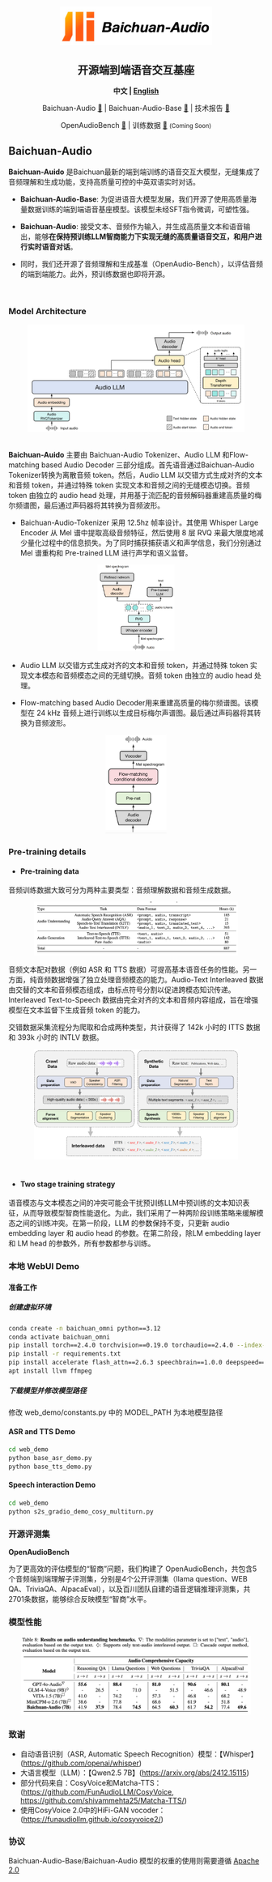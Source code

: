 <div align="center">

<img src="./assets/logo.png" width="300em" ></img> 

## **开源端到端语音交互基座**

  <strong>中文 |
  [English](./README.md)</strong>
  
  <p align="center">
  Baichuan-Audio <a href="https://huggingface.co/baichuan-inc/Baichuan-Audio-Instruct">🤗</a> | Baichuan-Audio-Base <a href="https://huggingface.co/baichuan-inc/Baichuan-Audio-Base">🤗</a>  | 技术报告 <a href="https://arxiv.org/abs/2502.17239">📖</a> 
</p>
</p>
<p align="center">
OpenAudioBench <a href="https://huggingface.co/datasets/baichuan-inc/openAudioBench">🤗</a>  | 训练数据 <a href="#">🤗</a> <small>(Coming Soon)</small>
</p>

  <!-- <p align="center">
    OpenMM-Medical <a href="https://huggingface.co/datasets/baichuan-inc/OpenMM_Medical">🤗</a> | OpenAudioBench <a href="https://huggingface.co/datasets/baichuan-inc/OpenAudioBench">🤗</a> 
</p> -->
</div>

## Baichuan-Audio

**Baichuan-Auido** 是Baichuan最新的端到端训练的语音交互大模型，无缝集成了音频理解和生成功能，支持高质量可控的中英双语实时对话。

- **Baichuan-Audio-Base**: 为促进语音大模型发展，我们开源了使用高质量海量数据训练的端到端语音基座模型。该模型未经SFT指令微调，可塑性强。

- **Baichuan-Audio**: 接受文本、音频作为输入，并生成高质量文本和语音输出，能够**在保持预训练LLM智商能力下实现无缝的高质量语音交互，和用户进行实时语音对话**。

- 同时，我们还开源了音频理解和生成基准（OpenAudio-Bench），以评估音频的端到端能力。此外，预训练数据也即将开源。


<br>

### Model Architecture

<div align="center">
<img src="./assets/audiollm.png" , width=85%>
</div>
<br>

**Baichuan-Auido** 主要由 Baichuan-Audio Tokenizer、Audio LLM 和Flow-matching based Audio Decoder 三部分组成。首先语音通过Baichuan-Audio Tokenizer转换为离散音频 token。然后，Audio LLM 以交错方式生成对齐的文本和音频 token，并通过特殊 token 实现文本和音频之间的无缝模态切换。音频 token 由独立的 audio head 处理，并用基于流匹配的音频解码器重建高质量的梅尔频谱图，最后通过声码器将其转换为音频波形。

- Baichuan-Audio-Tokenizer 采用 12.5hz 帧率设计。其使用 Whisper Large Encoder 从 Mel 谱中提取高级音频特征，然后使用 8 层 RVQ 来最大限度地减少量化过程中的信息损失。为了同时捕获捕获语义和声学信息，我们分别通过 Mel 谱重构和 Pre-trained LLM 进行声学和语义监督。
<div align="center">
<img src="./assets/vq.png" , width=30%>
</div>

- Audio LLM 以交错方式生成对齐的文本和音频 token，并通过特殊 token 实现文本模态和音频模态之间的无缝切换。音频 token 由独立的 audio head 处理。

- Flow-matching based Audio Decoder用来重建高质量的梅尔频谱图。该模型在 24 kHz 音频上进行训练以生成目标梅尔声谱图。最后通过声码器将其转换为音频波形。

<div align="center">
<img src="./assets/decoder.png" , width=24%>
</div>


### Pre-training details
- #### Pre-training data
音频训练数据大致可分为两种主要类型：音频理解数据和音频生成数据。
<div align="center">
<img src="./assets/table.png" , width=80%>
</div>

音频文本配对数据（例如 ASR 和 TTS 数据）可提高基本语音任务的性能。另一方面，纯音频数据增强了独立处理音频模态的能力。Audio-Text Interleaved 数据由交替的文本和音频模态组成，由标点符号分割以促进跨模态知识传递。Interleaved Text-to-Speech 数据由完全对齐的文本和音频内容组成，旨在增强模型在文本监督下生成音频 token 的能力。

交错数据采集流程分为爬取和合成两种类型，共计获得了 142k 小时的 ITTS 数据和 393k 小时的 INTLV 数据。
<div align="center">
<img src="./assets/data.png" , width=80%>
</div>

<br>

- #### Two stage training strategy
语音模态与文本模态之间的冲突可能会干扰预训练LLM中预训练的文本知识表征，从而导致模型智商性能退化。为此，我们采用了一种两阶段训练策略来缓解模态之间的训练冲突。在第一阶段，LLM 的参数保持不变，只更新 audio embedding layer 和 audio head 的参数。在第二阶段，除LM embedding layer 和 LM head 的参数外，所有参数都参与训练。


### 本地 WebUI Demo

#### 准备工作

##### 创建虚拟环境
```bash
conda create -n baichuan_omni python==3.12
conda activate baichuan_omni
pip install torch==2.4.0 torchvision==0.19.0 torchaudio==2.4.0 --index-url https://download.pytorch.org/whl/cu124
pip install -r requirements.txt
pip install accelerate flash_attn==2.6.3 speechbrain==1.0.0 deepspeed==0.14.4
apt install llvm ffmpeg
```
##### 下载模型并修改模型路径
修改 web_demo/constants.py 中的 MODEL_PATH 为本地模型路径

#### ASR and TTS Demo

```bash
cd web_demo
python base_asr_demo.py
python base_tts_demo.py
```
#### Speech interaction Demo

```bash
cd web_demo
python s2s_gradio_demo_cosy_multiturn.py
```


### 开源评测集

**OpenAudioBench**

为了更高效的评估模型的“智商”问题，我们构建了 OpenAudioBench，共包含5个音频端到端理解子评测集，分别是4个公开评测集（llama question、WEB QA、TriviaQA、AlpacaEval），以及百川团队自建的语音逻辑推理评测集，共2701条数据，能够综合反映模型“智商”水平。

### 模型性能

<div align="center">
<img src="./assets/result.png" , width=90%>
</div>


### 致谢

- 自动语音识别（ASR, Automatic Speech Recognition）模型：【Whisper】(https://github.com/openai/whisper)
- 大语言模型（LLM）：【Qwen2.5 7B】(https://arxiv.org/abs/2412.15115)
- 部分代码来自：CosyVoice和Matcha-TTS：(https://github.com/FunAudioLLM/CosyVoice, https://github.com/shivammehta25/Matcha-TTS/)
- 使用CosyVoice 2.0中的HiFi-GAN vocoder：(https://funaudiollm.github.io/cosyvoice2/)


### 协议
Baichuan-Audio-Base/Baichuan-Audio 模型的权重的使用则需要遵循 [Apache 2.0](https://github.com/baichuan-inc/Baichuan-Audio/blob/main/LICENSE)


